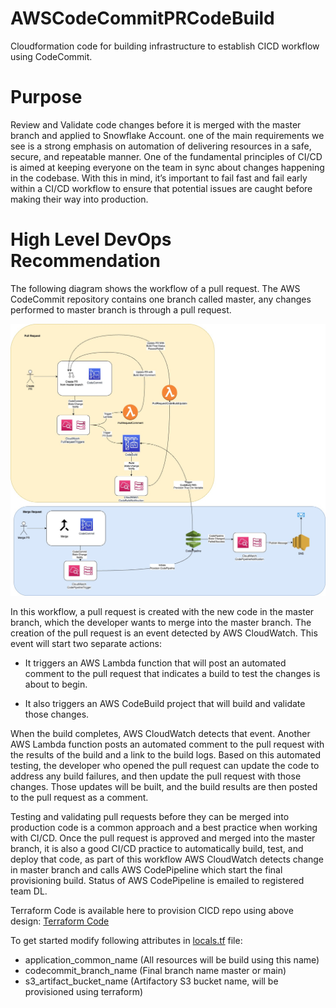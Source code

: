 # AWSCodeCommitPRCodeBuild
Cloudformation code for building infrastructure to establish CICD workflow using CodeCommit.

# Purpose
Review and Validate code changes before it is merged with the master branch and applied to Snowflake Account. one of the main requirements we see is a strong emphasis on automation of delivering resources in a safe, secure, and repeatable manner. One of the fundamental principles of CI/CD is aimed at keeping everyone on the team in sync about changes happening in the codebase. With this in mind, it’s important to fail fast and fail early within a CI/CD workflow to ensure that potential issues are caught before making their way into production.

# High Level DevOps Recommendation
The following diagram shows the workflow of a pull request. The AWS CodeCommit repository contains one branch called master, any changes performed to master branch is through a pull request.

![High Level DevOps Design](./image/AWSDevOps.jpeg)

In this workflow, a pull request is created with the new code in the master branch, which the developer wants to merge into the master branch. The creation of the pull request is an event detected by AWS CloudWatch. This event will start two separate actions:

-   It triggers an AWS Lambda function that will post an automated comment to the pull request that indicates a build to test the changes is about to begin.

-   It also triggers an AWS CodeBuild project that will build and validate those changes.

When the build completes, AWS CloudWatch detects that event. Another AWS Lambda function posts an automated comment to the pull request with the results of the build and a link to the build logs. Based on this automated testing, the developer who opened the pull request can update the code to address any build failures, and then update the pull request with those changes. Those updates will be built, and the build results are then posted to the pull request as a comment.

Testing and validating pull requests before they can be merged into production code is a common approach and a best practice when working with CI/CD. Once the pull request is approved and merged into the master branch, it is also a good CI/CD practice to automatically build, test, and deploy that code, as part of this workflow AWS CloudWatch detects change in master branch and calls AWS CodePipeline which start the final provisioning build. Status of AWS CodePipeline is emailed to registered team DL.


Terraform Code is available here to provision CICD repo using above design: [Terraform Code](https://github.com/balbir0308/AWSCodeCommitPRCodeBuild/infrastructure)

To get started modify following attributes in [locals.tf](locals.tf) file:

- application_common_name (All resources will be build using this name)
- codecommit_branch_name  (Final branch name master or main)
- s3_artifact_bucket_name  (Artifactory S3 bucket name, will be provisioned using terraform)